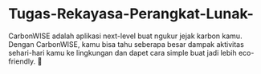 # Tugas-Rekayasa-Perangkat-Lunak-
CarbonWISE adalah aplikasi next-level buat ngukur jejak karbon kamu. Dengan CarbonWISE, kamu bisa tahu seberapa besar dampak aktivitas sehari-hari kamu ke lingkungan dan dapet cara simple buat jadi lebih eco-friendly. 🌱
